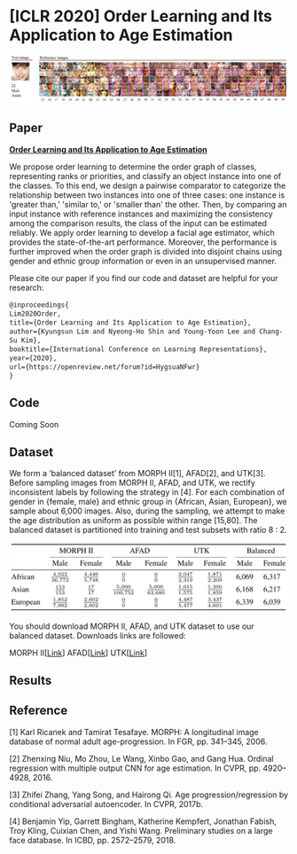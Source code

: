 # [ICLR 2020] Order Learning and Its Application to Age Estimation
![Lim2020Order](img/test_result.JPG)
## Paper
[**Order Learning and Its Application to Age Estimation**](https://openreview.net/pdf?id=HygsuaNFwr)

We propose order learning to determine the order graph of classes, representing ranks or priorities, and classify an object instance into one of the classes. To this end, we design a pairwise comparator to categorize the relationship between two instances into one of three cases: one instance is 'greater than,' 'similar to,' or 'smaller than' the other. Then, by comparing an input instance with reference instances and maximizing the consistency among the comparison results, the class of the input can be estimated reliably. We apply order learning to develop a facial age estimator, which provides the state-of-the-art performance. Moreover, the performance is further improved when the order graph is divided into disjoint chains using gender and ethnic group information or even in an unsupervised manner.

Please cite our paper if you find our code and dataset are helpful for your research:
```
@inproceedings{
Lim2020Order,
title={Order Learning and Its Application to Age Estimation},
author={Kyungsun Lim and Nyeong-Ho Shin and Young-Yoon Lee and Chang-Su Kim},
booktitle={International Conference on Learning Representations},
year={2020},
url={https://openreview.net/forum?id=HygsuaNFwr}
}
```

## Code
Coming Soon

## Dataset
We form a ‘balanced dataset’ from MORPH II[1], AFAD[2], and UTK[3]. Before sampling images from MORPH II, AFAD, and UTK, we rectify inconsistent labels by following the strategy in [4]. For each combination of gender in {female, male} and ethnic group in {African, Asian, European}, we sample about 6,000 images. Also, during the sampling, we attempt to make the age distribution as uniform as possible within range [15,80]. The balanced dataset is partitioned into training and test subsets with ratio 8 : 2. 

![Lim2020Order](img/balanced_dataset.JPG)

You should download MORPH II, AFAD, and UTK dataset to use our balanced dataset.
Downloads links are followed:

MORPH II[[Link](https://ebill.uncw.edu/C20231_ustores/web/classic/product_detail.jsp?PRODUCTID=8)]  AFAD[[Link](https://afad-dataset.github.io/)] UTK[[Link](https://susanqq.github.io/UTKFace/)]

## Results





## Reference
[1] Karl Ricanek and Tamirat Tesafaye. MORPH: A longitudinal image database of normal adult age-progression. In FGR, pp. 341–345, 2006.

[2] Zhenxing Niu, Mo Zhou, Le Wang, Xinbo Gao, and Gang Hua. Ordinal regression with multiple output CNN for age estimation. In CVPR, pp. 4920–4928, 2016.

[3] Zhifei Zhang, Yang Song, and Hairong Qi. Age progression/regression by conditional adversarial autoencoder. In CVPR, 2017b.

[4] Benjamin Yip, Garrett Bingham, Katherine Kempfert, Jonathan Fabish, Troy Kling, Cuixian Chen, and Yishi Wang. Preliminary studies on a large face database. In ICBD, pp. 2572–2579, 2018.

